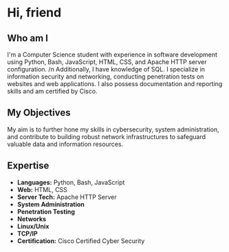 # Hi, friend

## Who am I

I'm a Computer Science student with experience in software development using Python, Bash, JavaScript, HTML, CSS, and Apache HTTP server configuration. /n
Additionally, I have knowledge of SQL. I specialize in information security and networking, conducting penetration tests on websites and web applications. I also possess documentation and reporting skills and am certified by Cisco.

## My Objectives

My aim is to further hone my skills in cybersecurity, system administration, and contribute to building robust network infrastructures to safeguard valuable data and information resources.

## Expertise

- **Languages:** Python, Bash, JavaScript
- **Web:** HTML, CSS
- **Server Tech:** Apache HTTP Server
- **System Administration**
- **Penetration Testing**
- **Networks**
- **Linux/Unix**
- **TCP/IP**
- **Certification:** Cisco Certified Cyber Security
